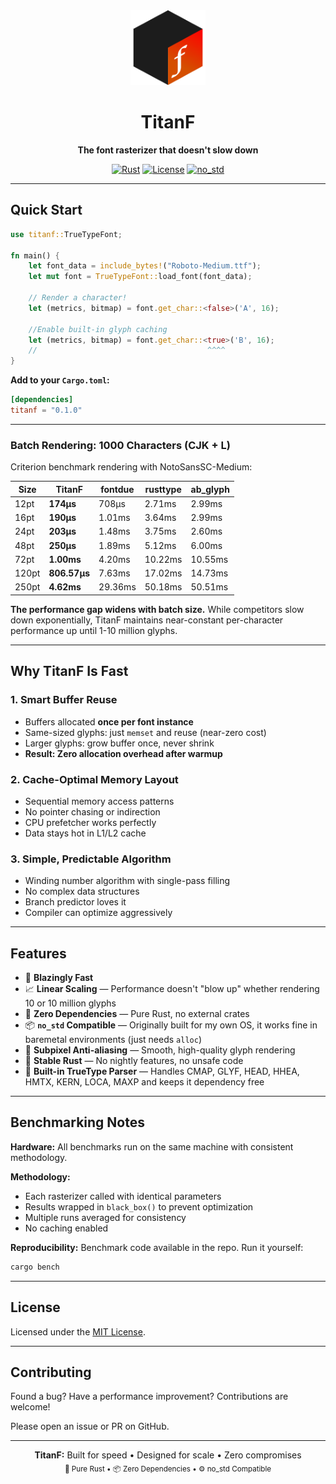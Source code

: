 <div align="center">
  <img src="https://raw.githubusercontent.com/Hoteira/titan-f/refs/heads/master/img/icon.png" alt="TitanF Logo" width="120" height="120">
  
  # TitanF
  
  **The font rasterizer that doesn't slow down**
  
  [![Rust](https://img.shields.io/badge/rust-%23000000.svg?style=flat&logo=rust&logoColor=white)](https://www.rust-lang.org/)
  [![License](https://img.shields.io/badge/license-MIT-blue.svg)](LICENSE-MIT)
  [![no_std](https://img.shields.io/badge/no__std-compatible-success.svg)](https://docs.rust-embedded.org/book/)

</div>

---

## Quick Start
```rust
use titanf::TrueTypeFont;

fn main() {
    let font_data = include_bytes!("Roboto-Medium.ttf");
    let mut font = TrueTypeFont::load_font(font_data);
    
    // Render a character!
    let (metrics, bitmap) = font.get_char::<false>('A', 16);
    
    //Enable built-in glyph caching
    let (metrics, bitmap) = font.get_char::<true>('B', 16);
    //                                      ^^^^
}
```

**Add to your `Cargo.toml`:**
```toml
[dependencies]
titanf = "0.1.0"
```

---


### Batch Rendering: 1000 Characters (CJK + L)

Criterion benchmark rendering with NotoSansSC-Medium:

| Size | TitanF | fontdue | rusttype | ab_glyph | 
|------|--------|---------|----------|----------|
| 12pt | **174µs** | 708µs | 2.71ms | 2.99ms |
| 16pt | **190µs** | 1.01ms | 3.64ms | 2.99ms |
| 24pt | **203µs** | 1.48ms | 3.75ms | 2.60ms |
| 48pt | **250µs** | 1.89ms | 5.12ms | 6.00ms |
| 72pt | **1.00ms** | 4.20ms | 10.22ms | 10.55ms |
| 120pt | **806.57µs** | 7.63ms | 17.02ms | 14.73ms |
| 250pt | **4.62ms** | 29.36ms | 50.18ms | 50.51ms |

**The performance gap widens with batch size.** While competitors slow down exponentially, TitanF maintains near-constant per-character performance up until 1-10 million glyphs.

---

## Why TitanF Is Fast

### 1. Smart Buffer Reuse
- Buffers allocated **once per font instance**
- Same-sized glyphs: just `memset` and reuse (near-zero cost)
- Larger glyphs: grow buffer once, never shrink
- **Result: Zero allocation overhead after warmup**

### 2. Cache-Optimal Memory Layout
- Sequential memory access patterns
- No pointer chasing or indirection
- CPU prefetcher works perfectly
- Data stays hot in L1/L2 cache

### 3. Simple, Predictable Algorithm
- Winding number algorithm with single-pass filling
- No complex data structures
- Branch predictor loves it
- Compiler can optimize aggressively

---

## Features

- 🚀 **Blazingly Fast** 
- 📈 **Linear Scaling** — Performance doesn't "blow up" whether rendering 10 or 10 million glyphs
- 🦀 **Zero Dependencies** — Pure Rust, no external crates
- 📦 **`no_std` Compatible** — Originally built for my own OS, it works fine in baremetal environments (just needs `alloc`)
- 🎨 **Subpixel Anti-aliasing** — Smooth, high-quality glyph rendering
- 💯 **Stable Rust** — No nightly features, no unsafe code
- 🔧 **Built-in TrueType Parser** — Handles CMAP, GLYF, HEAD, HHEA, HMTX, KERN, LOCA, MAXP and keeps it dependency free

---

## Benchmarking Notes

**Hardware:** All benchmarks run on the same machine with consistent methodology.

**Methodology:**
- Each rasterizer called with identical parameters
- Results wrapped in `black_box()` to prevent optimization
- Multiple runs averaged for consistency
- No caching enabled

**Reproducibility:** Benchmark code available in the repo. Run it yourself:
```bash
cargo bench
```

---

## License

Licensed under the [MIT License](LICENSE-MIT).

---

## Contributing

Found a bug? Have a performance improvement? Contributions are welcome!

Please open an issue or PR on GitHub.

---

<div align="center">
  <strong>TitanF:</strong> Built for speed • Designed for scale • Zero compromises  
  <br><sub>🦀 Pure Rust • 📦 Zero Dependencies • ⚙️ no_std Compatible</sub>
</div>




